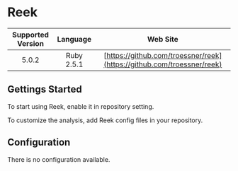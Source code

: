 # Reek

| Supported Version | Language | Web Site |
|:--:|:--:|:--:|
| 5.0.2 | Ruby 2.5.1 | [https://github.com/troessner/reek](https://github.com/troessner/reek) |

## Gettings Started

To start using Reek, enable it in repository setting.

To customize the analysis, add Reek config files in your repository.

## Configuration

There is no configuration available.

